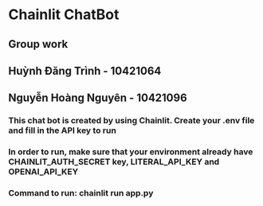 <h1>Chainlit ChatBot</h1>
<h2>Group work</h2>	
<h2>Huỳnh Đăng Trình - 10421064</h2>
<h2>Nguyễn Hoàng Nguyên - 10421096</h2>
<h3>This chat bot is created by using Chainlit. Create your .env file and fill in the API key to run</h3>
<h3>In order to run, make sure that your environment already have CHAINLIT_AUTH_SECRET key, LITERAL_API_KEY and OPENAI_API_KEY</h3>
<h3>Command to run: chainlit run app.py</h3>


